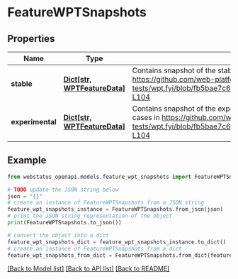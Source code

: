 # FeatureWPTSnapshots


## Properties

Name | Type | Description | Notes
------------ | ------------- | ------------- | -------------
**stable** | [**Dict[str, WPTFeatureData]**](WPTFeatureData.md) | Contains snapshot of the stable WPT data. The keys for the object comes from the different cases in https://github.com/web-platform-tests/wpt.fyi/blob/fb5bae7c6d04563864ef1c28a263a0a8d6637c4e/shared/product_spec.go#L71-L104  | [optional] 
**experimental** | [**Dict[str, WPTFeatureData]**](WPTFeatureData.md) | Contains snapshot of the experimental WPT data. The keys for the object comes from the different cases in https://github.com/web-platform-tests/wpt.fyi/blob/fb5bae7c6d04563864ef1c28a263a0a8d6637c4e/shared/product_spec.go#L71-L104  | [optional] 

## Example

```python
from webstatus_openapi.models.feature_wpt_snapshots import FeatureWPTSnapshots

# TODO update the JSON string below
json = "{}"
# create an instance of FeatureWPTSnapshots from a JSON string
feature_wpt_snapshots_instance = FeatureWPTSnapshots.from_json(json)
# print the JSON string representation of the object
print(FeatureWPTSnapshots.to_json())

# convert the object into a dict
feature_wpt_snapshots_dict = feature_wpt_snapshots_instance.to_dict()
# create an instance of FeatureWPTSnapshots from a dict
feature_wpt_snapshots_from_dict = FeatureWPTSnapshots.from_dict(feature_wpt_snapshots_dict)
```
[[Back to Model list]](../README.md#documentation-for-models) [[Back to API list]](../README.md#documentation-for-api-endpoints) [[Back to README]](../README.md)


